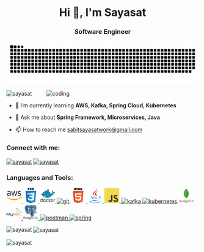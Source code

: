 <h1 align="center">Hi 👋, I'm Sayasat </h1>
<h3 align="center">Software Engineer</h3>

<p align="center">
  <picture>
    <source media="(prefers-color-scheme: dark)" srcset="https://raw.githubusercontent.com/sayasat/sayasat/output/github-contribution-grid-snake-dark.svg">
    <source media="(prefers-color-scheme: light)" srcset="https://raw.githubusercontent.com/sayasat/sayasat/output/github-contribution-grid-snake.svg">
    <img alt="github contribution grid snake animation" src="https://raw.githubusercontent.com/sayasat/sayasat/output/github-contribution-grid-snake.svg">
  </picture>
</p>

<img align="right" alt="coding" width="400"  src="https://camo.githubusercontent.com/46f764962d012a38e344425d8ac7b2cfb94d7cf21f4fd3a396f70d7bd2ca8f00/68747470733a2f2f6d69726f2e6d656469756d2e636f6d2f6d61782f313336302f312a6e57515f55354e4b45664e6547435466685f322d4d772e676966">

<p align="left"> <img src="https://komarev.com/ghpvc/?username=sayasat&label=Profile%20views&color=0e75b6&style=flat" alt="sayasat" /> </p>

- 🌱 I’m currently learning **AWS, Kafka, Spring Cloud, Kubernetes**

- 💬 Ask me about **Spring Framework, Microservices, Java**

- 📫 How to reach me [sabitsayasatwork@gmail.com](sabitsayasatwork@gmail.com)


<h3 align="left">Connect with me:</h3>
<p align="left">
  <a href="https://www.linkedin.com/in/sayasat-sabit-62355a31a/" target="blank"><img align="center" src="https://cdn.simpleicons.org/linkedin" alt="sayasat" height="30" width="40" /></a>
  <a href="https://web.telegram.org/k/#@Sayasats" target="blank"><img align="center" src="https://cdn.simpleicons.org/telegram" alt="sayasat" height="30" width="40" /></a>
</p>

<h3 align="left">Languages and Tools:</h3>
<p align="left"> <a href="https://aws.amazon.com" target="_blank" rel="noreferrer"> <img src="https://raw.githubusercontent.com/devicons/devicon/master/icons/amazonwebservices/amazonwebservices-original-wordmark.svg" alt="aws" width="40" height="40"/> </a> <a href="https://www.w3schools.com/css/" target="_blank" rel="noreferrer"> <img src="https://raw.githubusercontent.com/devicons/devicon/master/icons/css3/css3-original-wordmark.svg" alt="css3" width="40" height="40"/> </a> <a href="https://www.docker.com/" target="_blank" rel="noreferrer"> <img src="https://raw.githubusercontent.com/devicons/devicon/master/icons/docker/docker-original-wordmark.svg" alt="docker" width="40" height="40"/> </a> <a href="https://git-scm.com/" target="_blank" rel="noreferrer"> <img src="https://www.vectorlogo.zone/logos/git-scm/git-scm-icon.svg" alt="git" width="40" height="40"/> </a> <a href="https://www.w3.org/html/" target="_blank" rel="noreferrer"> <img src="https://raw.githubusercontent.com/devicons/devicon/master/icons/html5/html5-original-wordmark.svg" alt="html5" width="40" height="40"/> </a> <a href="https://www.java.com" target="_blank" rel="noreferrer"> <img src="https://raw.githubusercontent.com/devicons/devicon/master/icons/java/java-original.svg" alt="java" width="40" height="40"/> </a> <a href="https://developer.mozilla.org/en-US/docs/Web/JavaScript" target="_blank" rel="noreferrer"> <img src="https://raw.githubusercontent.com/devicons/devicon/master/icons/javascript/javascript-original.svg" alt="javascript" width="40" height="40"/> </a> <a href="https://kafka.apache.org/" target="_blank" rel="noreferrer"> <img src="https://www.vectorlogo.zone/logos/apache_kafka/apache_kafka-icon.svg" alt="kafka" width="40" height="40"/> </a> <a href="https://kubernetes.io" target="_blank" rel="noreferrer"> <img src="https://www.vectorlogo.zone/logos/kubernetes/kubernetes-icon.svg" alt="kubernetes" width="40" height="40"/> </a> <a href="https://www.mongodb.com/" target="_blank" rel="noreferrer"> <img src="https://raw.githubusercontent.com/devicons/devicon/master/icons/mongodb/mongodb-original-wordmark.svg" alt="mongodb" width="40" height="40"/> </a> <a href="https://www.mysql.com/" target="_blank" rel="noreferrer"> <img src="https://raw.githubusercontent.com/devicons/devicon/master/icons/mysql/mysql-original-wordmark.svg" alt="mysql" width="40" height="40"/> </a> <a href="https://www.postgresql.org" target="_blank" rel="noreferrer"> <img src="https://raw.githubusercontent.com/devicons/devicon/master/icons/postgresql/postgresql-original-wordmark.svg" alt="postgresql" width="40" height="40"/> </a> <a href="https://postman.com" target="_blank" rel="noreferrer"> <img src="https://www.vectorlogo.zone/logos/getpostman/getpostman-icon.svg" alt="postman" width="40" height="40"/> </a> <a href="https://spring.io/" target="_blank" rel="noreferrer"> <img src="https://www.vectorlogo.zone/logos/springio/springio-icon.svg" alt="spring" width="40" height="40"/> </a> </p>

<p><img align="left" src="https://github-readme-stats.vercel.app/api/top-langs?username=sayasat&show_icons=true&locale=en&layout=compact" alt="sayasat" /></p>

<p>&nbsp;<img align="center" src="https://github-readme-stats.vercel.app/api?username=sayasat&show_icons=true&locale=en" alt="sayasat" /></p>

<p><img align="center" src="https://github-readme-streak-stats.herokuapp.com/?user=sayasat&" alt="sayasat" /></p>
